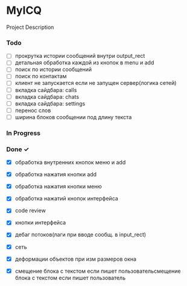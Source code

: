# MyICQ

Project Description

### Todo

- [ ] прокрутка истории сообщений внутри output_rect  
- [ ] детальная обработка каждой из кнопок в menu и add  
- [ ] поиск по истории сообщений  
- [ ] поиск по контактам  
- [ ] клиент не запускается если не запущен сервер(логика сетей)  
- [ ] вкладка сайдбара: calls  
- [ ] вкладка сайдбара: chats  
- [ ] вкладка сайдбара: settings  
- [ ] перенос слов  
- [ ] ширина блоков сообщении под длину текста  

### In Progress


### Done ✓

- [x] обработка внутренних кнопок меню и add  
- [x] обработка нажатия кнопки add  
- [x] обработка нажатия кнопки меню  
- [x] обработка нажатий кнопок интерфейса  
- [x] code review  
- [x] кнопки интерфейса  
- [x] дебаг потоков(лаги при вводе сообщ. в input_rect)  
- [x] сеть  
- [x] деформации объектов при изм размеров окна  
- [x] смещение блока с текстом если пишет пользовательсмещение блока с текстом если пишет пользователь  

